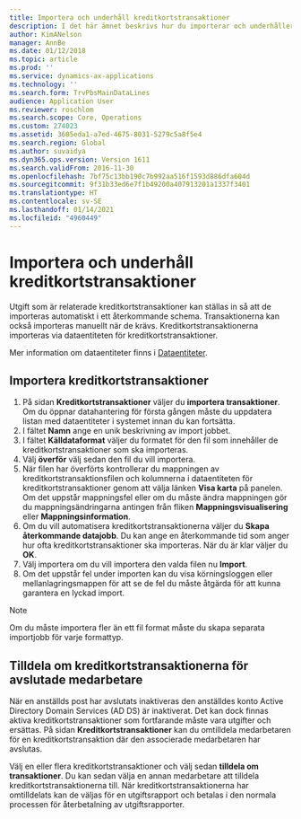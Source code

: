 ```yaml
---
title: Importera och underhåll kreditkortstransaktioner
description: I det här ämnet beskrivs hur du importerar och underhåller utgifter för kreditkortstransaktioner. Dessa transaktioner kan ställas in så att de importeras automatiskt till ett återkommande schema, eller så kan de importeras manuellt efter behov.
author: KimANelson
manager: AnnBe
ms.date: 01/12/2018
ms.topic: article
ms.prod: ''
ms.service: dynamics-ax-applications
ms.technology: ''
ms.search.form: TrvPbsMainDataLines
audience: Application User
ms.reviewer: roschlom
ms.search.scope: Core, Operations
ms.custom: 274023
ms.assetid: 3605eda1-a7ed-4675-8031-5279c5a8f5e4
ms.search.region: Global
ms.author: suvaidya
ms.dyn365.ops.version: Version 1611
ms.search.validFrom: 2016-11-30
ms.openlocfilehash: 7bf75c13bb190c7b992aa516f1593d886dfa604d
ms.sourcegitcommit: 9f31b33ed6e7f1b49200a407913201a1337f3401
ms.translationtype: HT
ms.contentlocale: sv-SE
ms.lasthandoff: 01/14/2021
ms.locfileid: "4960449"
---
```

# <a name="import-and-maintain-credit-card-transactions"></a>Importera och underhåll kreditkortstransaktioner

Utgift som är relaterade kreditkortstransaktioner kan ställas in så att de importeras automatiskt i ett återkommande schema. Transaktionerna kan också importeras manuellt när de krävs. Kreditkortstransaktionerna importeras via dataentiteten för kreditkortstransaktioner.

Mer information om dataentiteter finns i [Dataentiteter](https://docs.microsoft.com/dynamics365/fin-ops-core/dev-itpro/data-entities/data-entities).

## <a name="import-credit-card-transactions"></a>Importera kreditkortstransaktioner

1. På sidan **Kreditkortstransaktioner** väljer du **importera transaktioner**. Om du öppnar datahantering för första gången måste du uppdatera listan med dataentiteter i systemet innan du kan fortsätta.
2. I fältet **Namn** ange en unik beskrivning av import jobbet.
3. I fältet **Källdataformat** väljer du formatet för den fil som innehåller de kreditkortstransaktioner som ska importeras.
4. Välj **överför** välj sedan den fil du vill importera.
5. När filen har överförts kontrollerar du mappningen av kreditkortstransaktionsfilen och kolumnerna i dataentiteten för kreditkortstransaktioner genom att välja länken **Visa karta** på panelen. Om det uppstår mappningsfel eller om du måste ändra mappningen gör du mappningsändringarna antingen från fliken **Mappningsvisualisering** eller **Mappningsinformation**.
6. Om du vill automatisera kreditkortstransaktionerna väljer du **Skapa återkommande datajobb**. Du kan ange en återkommande tid som anger hur ofta kreditkortstransaktioner ska importeras. När du är klar väljer du **OK**.
7. Välj importera om du vill importera den valda filen nu **Import**.
8. Om det uppstår fel under importen kan du visa körningsloggen eller mellanlagringsmappen för att se de fel du måste åtgärda för att kunna garantera en lyckad import.

> [!NOTE]
> Om du måste importera fler än ett fil format måste du skapa separata importjobb för varje formattyp.

## <a name="reassign-the-credit-card-transactions-for-terminated-employees"></a>Tilldela om kreditkortstransaktionerna för avslutade medarbetare

När en anställds post har avslutats inaktiveras den anställdes konto Active Directory Domain Services (AD DS) är inaktiverat. Det kan dock finnas aktiva kreditkortstransaktioner som fortfarande måste vara utgifter och ersättas. På sidan **Kreditkortstransaktioner** kan du omtilldela medarbetaren för en kreditkortstransaktion där den associerade medarbetaren har avslutas.

Välj en eller flera kreditkortstransaktioner och välj sedan **tilldela om transaktioner**. Du kan sedan välja en annan medarbetare att tilldela kreditkortstransaktionerna till. När kreditkortstransaktionerna har omtilldelats kan de väljas för en utgiftsrapport och betalas i den normala processen för återbetalning av utgiftsrapporter.
